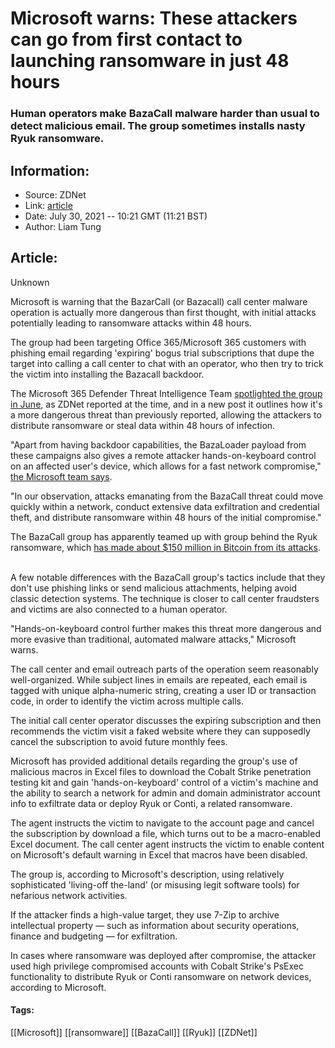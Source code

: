 # Microsoft warns: These attackers can go from first contact to launching ransomware in just 48 hours
### Human operators make BazaCall malware harder than usual to detect malicious email. The group sometimes installs nasty Ryuk ransomware.

## Information:
+ Source: ZDNet
+ Link: [article](https://www.zdnet.com/article/microsoft-warns-these-attackers-can-go-from-first-contact-to-launching-ransomware-in-just-48-hours/)
+ Date: July 30, 2021 -- 10:21 GMT (11:21 BST)
+ Author: Liam Tung


## Article:
Unknown

Microsoft is warning that the BazarCall (or Bazacall) call center malware operation is actually more dangerous than first thought, with initial attacks potentially leading to ransomware attacks within 48 hours.   

The group had been targeting Office 365/Microsoft 365 customers with phishing email regarding 'expiring' bogus trial subscriptions that dupe the target into calling a call center to chat with an operator, who then try to trick the victim into installing the Bazacall backdoor. 

The Microsoft 365 Defender Threat Intelligence Team [spotlighted the group in June](https://www.zdnet.com/article/microsoft-warns-now-attackers-are-using-a-call-centre-to-trick-you-into-downloading-ransomware/), as ZDNet reported at the time, and in a new post it outlines how it's a more dangerous threat than previously reported, allowing the attackers to distribute ransomware or steal data within 48 hours of infection.     

"Apart from having backdoor capabilities, the BazaLoader payload from these campaigns also gives a remote attacker hands-on-keyboard control on an affected user's device, which allows for a fast network compromise," [the Microsoft team says](https://www.microsoft.com/security/blog/2021/07/29/bazacall-phony-call-centers-lead-to-exfiltration-and-ransomware/). 

"In our observation, attacks emanating from the BazaCall threat could move quickly within a network, conduct extensive data exfiltration and credential theft, and distribute ransomware within 48 hours of the initial compromise."

The BazaCall group has apparently teamed up with group behind the Ryuk ransomware, which [has made about $150 million in Bitcoin from its attacks](https://www.zdnet.com/article/ryuk-gang-estimated-to-have-made-more-than-150-million-from-ransomware-attacks/).   

A few notable differences with the BazaCall group's tactics include that they don't use phishing links or send malicious attachments, helping avoid classic detection systems. The technique is closer to call center fraudsters and victims are also connected to a human operator. 






"Hands-on-keyboard control further makes this threat more dangerous and more evasive than traditional, automated malware attacks," Microsoft warns.

The call center and email outreach parts of the operation seem reasonably well-organized. While subject lines in emails are repeated, each email is tagged with unique alpha-numeric string, creating a user ID or transaction code, in order to identify the victim across multiple calls. 

The initial call center operator discusses the expiring subscription and then recommends the victim visit a faked website where they can supposedly cancel the subscription to avoid future monthly fees.

Microsoft has provided additional details regarding the group's use of malicious macros in Excel files to download the Cobalt Strike penetration testing kit and gain 'hands-on-keyboard' control of a victim's machine and the ability to search a network for admin and domain administrator account info to exfiltrate data or deploy Ryuk or Conti, a related ransomware. 

The agent instructs the victim to navigate to the account page and cancel the subscription by download a file, which turns out to be a macro-enabled Excel document. The call center agent instructs the victim to enable content on Microsoft's default warning in Excel that macros have been disabled. 

The group is, according to Microsoft's description, using relatively sophisticated 'living-off the-land' (or misusing legit software tools) for nefarious network activities.     

If the attacker finds a high-value target, they use 7-Zip to archive intellectual property — such as information about security operations, finance and budgeting — for exfiltration.

In cases where ransomware was deployed after compromise, the attacker used high privilege compromised accounts with Cobalt Strike's PsExec functionality to distribute Ryuk or Conti ransomware on network devices, according to Microsoft. 





#### Tags:
[[Microsoft]] [[ransomware]] [[BazaCall]] [[Ryuk]] [[ZDNet]]

